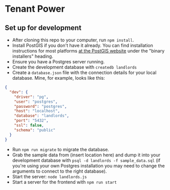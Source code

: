 # Tenant Power

## Set up for development

- After cloning this repo to your computer, run `npm install`.
- Install PostGIS if you don't have it already. You can find installation instructions for most platforms [at the PostGIS website](https://postgis.net/install) under the "binary installers" heading.
- Ensure you have a Postgres server running.
- Create the development database with `createdb landlords`
- Create a `database.json` file with the connection details for your local database. Mine, for example, looks like this:
```json
{
  "dev": {
    "driver": "pg",
    "user": "postgres",
    "password": "postgres",
    "host": "localhost",
    "database": "landlords",
    "port": "5432",
    "ssl": false,
    "schema": "public"
  }
}
```

- Run `npm run migrate` to migrate the database.
- Grab the sample data from (insert location here) and dump it into your development database with `psql -d landlords -f sample_data.sql` (if you're using your own Postgres installation you may need to change the arguments to connect to the right database).
- Start the server: `node landlords.js`
- Start a server for the frontend with `npm run start`
